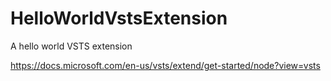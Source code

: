 # HelloWorldVstsExtension
A hello world VSTS extension

https://docs.microsoft.com/en-us/vsts/extend/get-started/node?view=vsts
